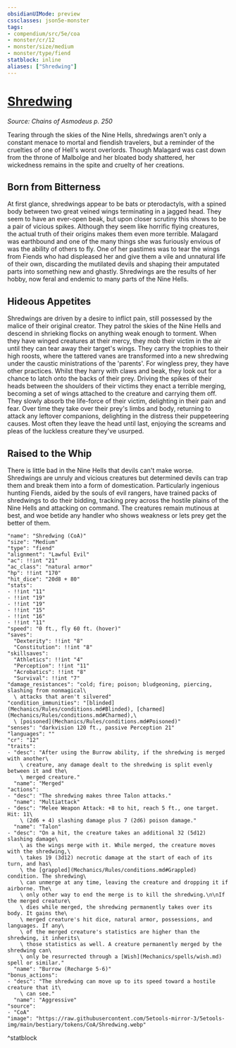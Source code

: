 ```yaml
---
obsidianUIMode: preview
cssclasses: json5e-monster
tags:
- compendium/src/5e/coa
- monster/cr/12
- monster/size/medium
- monster/type/fiend
statblock: inline
aliases: ["Shredwing"]
---
```

# [Shredwing](Mechanics\bestiary\fiend/shredwing-coa.md)
*Source: Chains of Asmodeus p. 250*  

Tearing through the skies of the Nine Hells, shredwings aren't only a constant menace to mortal and fiendish travelers, but a reminder of the cruelties of one of Hell's worst overlords. Though Malagard was cast down from the throne of Malbolge and her bloated body shattered, her wickedness remains in the spite and cruelty of her creations.

## Born from Bitterness

At first glance, shredwings appear to be bats or pterodactyls, with a spined body between two great veined wings terminating in a jagged head. They seem to have an ever-open beak, but upon closer scrutiny this shows to be a pair of vicious spikes. Although they seem like horrific flying creatures, the actual truth of their origins makes them even more terrible. Malagard was earthbound and one of the many things she was furiously envious of was the ability of others to fly. One of her pastimes was to tear the wings from Fiends who had displeased her and give them a vile and unnatural life of their own, discarding the mutilated devils and shaping their amputated parts into something new and ghastly. Shredwings are the results of her hobby, now feral and endemic to many parts of the Nine Hells.

## Hideous Appetites

Shredwings are driven by a desire to inflict pain, still possessed by the malice of their original creator. They patrol the skies of the Nine Hells and descend in shrieking flocks on anything weak enough to torment. When they have winged creatures at their mercy, they mob their victim in the air until they can tear away their target's wings. They carry the trophies to their high roosts, where the tattered vanes are transformed into a new shredwing under the caustic ministrations of the 'parents'. For wingless prey, they have other practices. Whilst they harry with claws and beak, they look out for a chance to latch onto the backs of their prey. Driving the spikes of their heads between the shoulders of their victims they enact a terrible merging, becoming a set of wings attached to the creature and carrying them off. They slowly absorb the life-force of their victim, delighting in their pain and fear. Over time they take over their prey's limbs and body, returning to attack any leftover companions, delighting in the distress their puppeteering causes. Most often they leave the head until last, enjoying the screams and pleas of the luckless creature they've usurped.

## Raised to the Whip

There is little bad in the Nine Hells that devils can't make worse. Shredwings are unruly and vicious creatures but determined devils can trap them and break them into a form of domestication. Particularly ingenious hunting Fiends, aided by the souls of evil rangers, have trained packs of shredwings to do their bidding, tracking prey across the hostile plains of the Nine Hells and attacking on command. The creatures remain mutinous at best, and woe betide any handler who shows weakness or lets prey get the better of them.

```statblock
"name": "Shredwing (CoA)"
"size": "Medium"
"type": "fiend"
"alignment": "Lawful Evil"
"ac": !!int "21"
"ac_class": "natural armor"
"hp": !!int "170"
"hit_dice": "20d8 + 80"
"stats":
- !!int "11"
- !!int "19"
- !!int "19"
- !!int "15"
- !!int "16"
- !!int "11"
"speed": "0 ft., fly 60 ft. (hover)"
"saves":
  "Dexterity": !!int "8"
  "Constitution": !!int "8"
"skillsaves":
  "Athletics": !!int "4"
  "Perception": !!int "11"
  "Acrobatics": !!int "8"
  "Survival": !!int "7"
"damage_resistances": "cold; fire; poison; bludgeoning, piercing, slashing from nonmagical\
  \ attacks that aren't silvered"
"condition_immunities": "[blinded](Mechanics/Rules/conditions.md#Blinded), [charmed](Mechanics/Rules/conditions.md#Charmed),\
  \ [poisoned](Mechanics/Rules/conditions.md#Poisoned)"
"senses": "darkvision 120 ft., passive Perception 21"
"languages": ""
"cr": "12"
"traits":
- "desc": "After using the Burrow ability, if the shredwing is merged with another\
    \ creature, any damage dealt to the shredwing is split evenly between it and the\
    \ merged creature."
  "name": "Merged"
"actions":
- "desc": "The shredwing makes three Talon attacks."
  "name": "Multiattack"
- "desc": "Melee Weapon Attack: +8 to hit, reach 5 ft., one target. Hit: 11\
    \ (2d6 + 4) slashing damage plus 7 (2d6) poison damage."
  "name": "Talon"
- "desc": "On a hit, the creature takes an additional 32 (5d12) slashing damage\
    \ as the wings merge with it. While merged, the creature moves with the shredwing,\
    \ takes 19 (3d12) necrotic damage at the start of each of its turn, and has\
    \ the [grappled](Mechanics/Rules/conditions.md#Grappled) condition. The shredwing\
    \ can unmerge at any time, leaving the creature and dropping it if airborne. The\
    \ only other way to end the merge is to kill the shredwing.\n\nIf the merged creature\
    \ dies while merged, the shredwing permanently takes over its body. It gains the\
    \ merged creature's hit dice, natural armor, possessions, and languages. If any\
    \ of the merged creature's statistics are higher than the shredwing, it inherits\
    \ those statistics as well. A creature permanently merged by the shredwing can\
    \ only be resurrected through a [Wish](Mechanics/spells/wish.md) spell or similar."
  "name": "Burrow (Recharge 5-6)"
"bonus_actions":
- "desc": "The shredwing can move up to its speed toward a hostile creature that it\
    \ can see."
  "name": "Aggressive"
"source":
- "CoA"
"image": "https://raw.githubusercontent.com/5etools-mirror-3/5etools-img/main/bestiary/tokens/CoA/Shredwing.webp"
```
^statblock